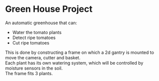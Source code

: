 # Green House Project

An automatic greenhouse that can:  
- Water the tomato plants
- Detect ripe tomatoes
- Cut ripe tomatoes

This is done by constructing a frame on which a 2d gantry is mounted to move the camera, cutter and basket.  
Each plant has its own watering system, which will be controlled by moisture sensors in the soil.  
The frame fits 3 plants.

